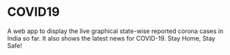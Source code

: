 # COVID19
A web app to display the live graphical state-wise reported corona cases in India so far. It also shows the latest news for COVID-19. Stay Home, Stay Safe!
